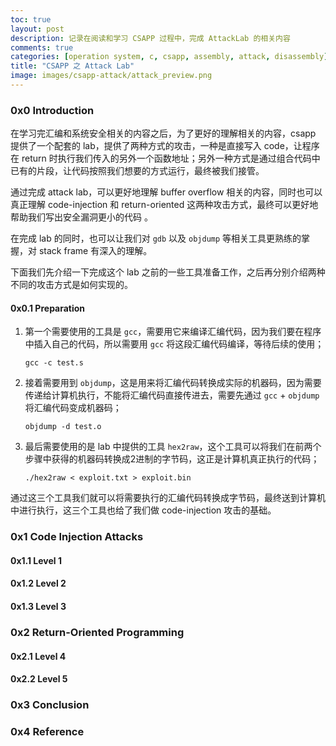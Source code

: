 ```yaml
---
toc: true
layout: post
description: 记录在阅读和学习 CSAPP 过程中，完成 AttackLab 的相关内容
comments: true
categories: [operation system, c, csapp, assembly, attack, disassembly]
title: "CSAPP 之 Attack Lab"
image: images/csapp-attack/attack_preview.png
---
```


### 0x0 Introduction

在学习完汇编和系统安全相关的内容之后，为了更好的理解相关的内容，csapp 提供了一个配套的 lab，提供了两种方式的攻击，一种是直接写入 code，让程序在 return 时执行我们传入的另外一个函数地址；另外一种方式是通过组合代码中已有的片段，让代码按照我们想要的方式运行，最终被我们接管。

通过完成 attack lab，可以更好地理解 buffer overflow 相关的内容，同时也可以真正理解 code-injection 和 return-oriented 这两种攻击方式，最终可以更好地帮助我们写出安全漏洞更小的代码
。

在完成 lab 的同时，也可以让我们对 `gdb` 以及 `objdump` 等相关工具更熟练的掌握，对 stack frame 有深入的理解。

下面我们先介绍一下完成这个 lab 之前的一些工具准备工作，之后再分别介绍两种不同的攻击方式是如何实现的。

#### 0x0.1 Preparation

1. 第一个需要使用的工具是 `gcc`，需要用它来编译汇编代码，因为我们要在程序中插入自己的代码，所以需要用 `gcc` 将这段汇编代码编译，等待后续的使用；

   ```shell
   gcc -c test.s
   ```

2. 接着需要用到 `objdump`，这是用来将汇编代码转换成实际的机器码，因为需要传递给计算机执行，不能将汇编代码直接传进去，需要先通过 `gcc` + `objdump` 将汇编代码变成机器码；

    ```shell
    objdump -d test.o
    ```

3. 最后需要使用的是 lab 中提供的工具 `hex2raw`，这个工具可以将我们在前两个步骤中获得的机器码转换成2进制的字节码，这正是计算机真正执行的代码；

    ```shell
    ./hex2raw < exploit.txt > exploit.bin
    ```

通过这三个工具我们就可以将需要执行的汇编代码转换成字节码，最终送到计算机中进行执行，这三个工具也给了我们做 code-injection 攻击的基础。

### 0x1 Code Injection Attacks

#### 0x1.1 Level 1

#### 0x1.2 Level 2

#### 0x1.3 Level 3

### 0x2 Return-Oriented Programming

#### 0x2.1 Level 4

#### 0x2.2 Level 5

### 0x3 Conclusion

### 0x4 Reference
